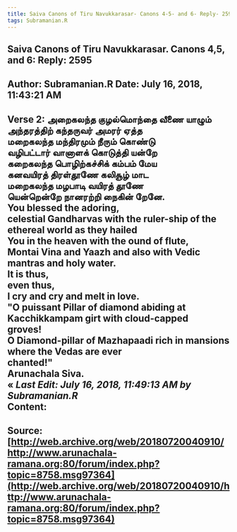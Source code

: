 ```yaml
--- 
title: Saiva Canons of Tiru Navukkarasar- Canons 4-5- and 6- Reply- 2595   
tags: Subramanian.R  
---  
```

##  Saiva Canons of Tiru Navukkarasar. Canons 4,5, and 6: Reply: 2595  
Author: Subramanian.R       Date: July 16, 2018, 11:43:21 AM  
---  
Verse 2: அறைகலந்த குழல்மொந்தை வீணை யாழும்   
 அந்தரத்திற் கந்தருவர் அமரர் ஏத்த   
மறைகலந்த மந்திரமும் நீரும் கொண்டு   
 வழிபட்டார் வானாளக் கொடுத்தி யன்றே   
கறைகலந்த பொழிற்கச்சிக் கம்பம் மேய   
 கனவயிரத் திரள்தூணே கலிசூழ் மாட   
மறைகலந்த மழபாடி வயிரத் தூணே   
 யென்றென்றே நானரற்றி நைகின் றேனே.   
You blessed the adoring,   
celestial Gandharvas with the ruler-ship of the ethereal world as they hailed  
You in the heaven with the ound of flute,   
Montai Vina and Yaazh and also with Vedic mantras and holy water.   
It is thus,   
even thus,   
I cry and cry and melt in love.   
"O puissant Pillar of diamond abiding at Kacchikkampam girt with cloud-capped  
groves!   
O Diamond-pillar of Mazhapaadi rich in mansions where the Vedas are ever  
chanted!"   
Arunachala Siva.  
« _Last Edit: July 16, 2018, 11:49:13 AM by Subramanian.R_  
Content:
 ---  
Source:[http://web.archive.org/web/20180720040910/http://www.arunachala-ramana.org:80/forum/index.php?topic=8758.msg97364](http://web.archive.org/web/20180720040910/http://www.arunachala-ramana.org:80/forum/index.php?topic=8758.msg97364)   
---  

